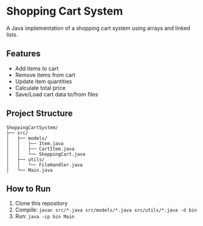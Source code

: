 # Shopping Cart System

A Java implementation of a shopping cart system using arrays and linked lists.

## Features
- Add items to cart
- Remove items from cart
- Update item quantities
- Calculate total price
- Save/Load cart data to/from files

## Project Structure
```
ShoppingCartSystem/
├── src/
│   ├── models/
│   │   ├── Item.java
│   │   ├── CartItem.java
│   │   └── ShoppingCart.java
│   ├── utils/
│   │   └── FileHandler.java
│   └── Main.java
```

## How to Run
1. Clone this repository
2. Compile: `javac src/*.java src/models/*.java src/utils/*.java -d bin`
3. Run: `java -cp bin Main`
